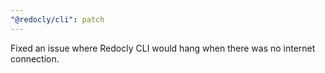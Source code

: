 ```yaml
---
"@redocly/cli": patch
---
```


Fixed an issue where Redocly CLI would hang when there was no internet connection.
